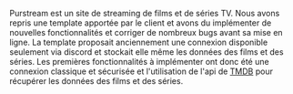 Purstream est un site de streaming de films et de séries TV. Nous avons repris une template apportée par le client et avons du implémenter de nouvelles fonctionnalités et corriger de nombreux bugs avant sa mise en ligne. La template proposait anciennement une connexion disponible seulement via discord et stockait elle même les données des films et des séries. Les premières fonctionnalités à implémenter ont donc été une connexion classique et sécurisée et l'utilisation de l'api de [TMDB](https://www.themoviedb.org/) pour récupérer les données des films et des séries.
